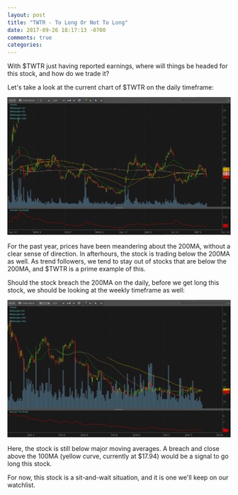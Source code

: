 ```yaml
---
layout: post
title: "TWTR - To Long Or Not To Long"
date: 2017-09-26 18:17:13 -0700
comments: true
categories:
---
```


With $TWTR just having reported earnings, where will things be headed for this stock, and how do we trade it?

Let's take a look at the current chart of $TWTR on the daily timeframe:

[![TWTR Daily - 2017-09-26](/images/blog/20170926/twtr_daily.png)](/images/blog/20170926/twtr_daily.png)

For the past year, prices have been meandering about the 200MA, without a clear sense of direction. In afterhours, the stock is trading below the 200MA as well. As trend followers, we tend to stay out of stocks that are below the 200MA, and $TWTR is a prime example of this.

Should the stock breach the 200MA on the daily, before we get long this stock, we should be looking at the weekly timeframe as well:

[![TWTR Weekly - 2017-09-26](/images/blog/20170926/twtr_weekly.png)](/images/blog/20170926/twtr_weekly.png)

Here, the stock is still below major moving averages. A breach and close above the 100MA (yellow curve, currently at $17.94) would be a signal to go long this stock.

For now, this stock is a sit-and-wait situation, and it is one we'll keep on our watchlist.
